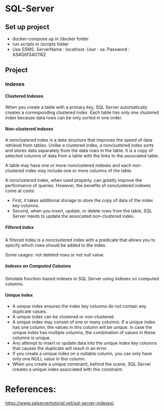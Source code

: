 # SQL-Server

## Set up project

- docker-compose up in /docker folder
- run scripts in /scripts folder
- Use SSMS. ServerName : localhost. User : sa. Password : AS#G6f34G1162

## Project


### Indexes

#### Clustered Indexes

When you create a table with a primary key, SQL Server automatically creates a corresponding clustered index. Each table has only one clustered index because data rows can be only sorted in one order.

#### Non-clustered indexes

A nonclustered index is a data structure that improves the speed of data retrieval from tables. Unlike a clustered index, a nonclustered index sorts and stores data separately from the data rows in the table. It is a copy of selected columns of data from a table with the links to the associated table.

A table may have one or more nonclustered indexes and each non-clustered index may include one or more columns of the table.

A nonclustered index, when used properly, can greatly improve the performance of queries. However, the benefits of nonclustered indexes come at costs: 
- First, it takes additional storage to store the copy of data of the index key columns.
- Second, when you insert, update, or delete rows from the table, SQL Server needs to update the associated non-clustered index.

##### Filtered index

A filtered index is a nonclustered index with a predicate that allows you to specify which rows should be added to the index.

Some usages: not deleted rows or not null value.

##### Indexes on Computed Columns

Simulate function-based indexes in SQL Server using indexes on computed columns.

#### Unique index

- A unique index ensures the index key columns do not contain any duplicate values.
- A unique index can be clustered or non-clustered.
- A unique index may consist of one or many columns. If a unique index has one column, the values in this column will be unique. In case the unique index has multiple columns, the combination of values in these columns is unique.
- Any attempt to insert or update data into the unique index key columns that causes the duplicate will result in an error.
- If you create a unique index on a nullable column, you can only have only one NULL value in this column.
- When you create a unique constraint, behind the scene, SQL Server creates a unique index associated with this constraint.

# References:

https://www.sqlservertutorial.net/sql-server-indexes/

